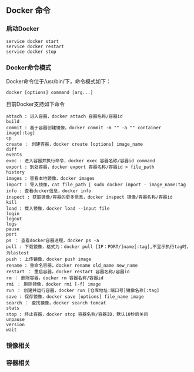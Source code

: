 ## Docker 命令

### 启动Docker

	service docker start
	service docker restart
	service docker stop

### Docker命令模式

Docker命令位于/usr/bin/下，命令模式如下：

	docker [options] command [arg...]

目前Docker支持如下命令

	attach : 进入容器，docker attach 容器名称/容器id
	build
	commit : 基于容器创建镜像，docker commit -m "" -a "" container image[:tag]
	cp
	create ： 创建容器，docker create [options] image_name
	diff
	events
	exec : 进入容器并执行命令，docker exec 容器名称/容器id command
	export : 到处容器，docker export 容器名称/容器id > file_path
	history
	images : 查看本地镜像，docker images
	import : 导入镜像，cat file_path | sudo docker import - image_name:tag
	info : 查看docker信息，docker info
	inspect : 获取镜像/容器的更多信息，docker inspect 镜像/容器名称/容器id
	kill
	load : 载入镜像，docker load --input file
	login
	logout
	logs
	pause
	port
	ps ： 查看docker容器进程，docker ps -a
	pull : 下载镜像，格式为：docker pull [IP：PORT/]name[:tag],不显示执行tag时，为lastest
	push : 上传镜像，docker push image
	rename : 重命名容器，docker rename old_name new_name
	restart ： 重启容器，docker restart 容器名称/容器id
	rm ： 删除容器，docker rm 容器名称/容器id
	rmi ： 删除镜像，docker rmi [-f] image
	run ： 创建并运行容器，docker run [仓库地址:端口号]镜像名称[:tag]
	save : 保存镜像，docker save [options] file_name image
	search ： 查找镜像，docker search tomcat
	stats
	stop : 终止容器，docker stop 容器名称/容器ID，默认10秒后关闭
	unpause
	version
	wait


### 镜像相关




### 容器相关